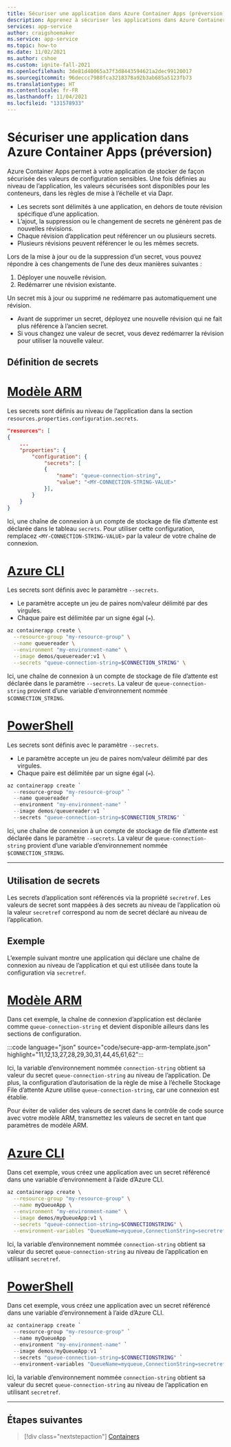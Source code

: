 ```yaml
---
title: Sécuriser une application dans Azure Container Apps (préversion)
description: Apprenez à sécuriser les applications dans Azure Container Apps.
services: app-service
author: craigshoemaker
ms.service: app-service
ms.topic: how-to
ms.date: 11/02/2021
ms.author: cshoe
ms.custom: ignite-fall-2021
ms.openlocfilehash: 3de81d40065a37f3d8443594621a2dec99120017
ms.sourcegitcommit: 96deccc7988fca3218378a92b3ab685a5123fb73
ms.translationtype: HT
ms.contentlocale: fr-FR
ms.lasthandoff: 11/04/2021
ms.locfileid: "131578933"
---
```

# <a name="secure-an-app-in-azure-container-apps-preview"></a>Sécuriser une application dans Azure Container Apps (préversion)

Azure Container Apps permet à votre application de stocker de façon sécurisée des valeurs de configuration sensibles. Une fois définies au niveau de l’application, les valeurs sécurisées sont disponibles pour les conteneurs, dans les règles de mise à l’échelle et via Dapr.

- Les secrets sont délimités à une application, en dehors de toute révision spécifique d’une application.
- L’ajout, la suppression ou le changement de secrets ne génèrent pas de nouvelles révisions.
- Chaque révision d’application peut référencer un ou plusieurs secrets.
- Plusieurs révisions peuvent référencer le ou les mêmes secrets.

Lors de la mise à jour ou de la suppression d’un secret, vous pouvez répondre à ces changements de l’une des deux manières suivantes :

 1. Déployer une nouvelle révision.
 2. Redémarrer une révision existante.

Un secret mis à jour ou supprimé ne redémarre pas automatiquement une révision.

- Avant de supprimer un secret, déployez une nouvelle révision qui ne fait plus référence à l’ancien secret.
- Si vous changez une valeur de secret, vous devez redémarrer la révision pour utiliser la nouvelle valeur.

## <a name="defining-secrets"></a>Définition de secrets

# <a name="arm-template"></a>[Modèle ARM](#tab/arm-template)

Les secrets sont définis au niveau de l’application dans la section `resources.properties.configuration.secrets`.

```json
"resources": [
{
    ...
    "properties": {
        "configuration": {
            "secrets": [
            {
                "name": "queue-connection-string",
                "value": "<MY-CONNECTION-STRING-VALUE>"
            }],
        }
    }
}
```

Ici, une chaîne de connexion à un compte de stockage de file d’attente est déclarée dans le tableau `secrets`. Pour utiliser cette configuration, remplacez `<MY-CONNECTION-STRING-VALUE>` par la valeur de votre chaîne de connexion.

# <a name="azure-cli"></a>[Azure CLI](#tab/azure-cli)

Les secrets sont définis avec le paramètre `--secrets`.

- Le paramètre accepte un jeu de paires nom/valeur délimité par des virgules.
- Chaque paire est délimitée par un signe égal (`=`).

```bash
az containerapp create \
  --resource-group "my-resource-group" \
  --name queuereader \
  --environment "my-environment-name" \
  --image demos/queuereader:v1 \
  --secrets "queue-connection-string=$CONNECTION_STRING" \
```

Ici, une chaîne de connexion à un compte de stockage de file d’attente est déclarée dans le paramètre `--secrets`. La valeur de `queue-connection-string` provient d’une variable d’environnement nommée `$CONNECTION_STRING`.

# <a name="powershell"></a>[PowerShell](#tab/powershell)

Les secrets sont définis avec le paramètre `--secrets`.

- Le paramètre accepte un jeu de paires nom/valeur délimité par des virgules.
- Chaque paire est délimitée par un signe égal (`=`).

```powershell
az containerapp create `
  --resource-group "my-resource-group" `
  --name queuereader `
  --environment "my-environment-name" `
  --image demos/queuereader:v1 `
  --secrets "queue-connection-string=$CONNECTION_STRING" `
```

Ici, une chaîne de connexion à un compte de stockage de file d’attente est déclarée dans le paramètre `--secrets`. La valeur de `queue-connection-string` provient d’une variable d’environnement nommée `$CONNECTION_STRING`.

---

## <a name="using-secrets"></a>Utilisation de secrets

Les secrets d’application sont référencés via la propriété `secretref`. Les valeurs de secret sont mappées à des secrets au niveau de l’application où la valeur `secretref` correspond au nom de secret déclaré au niveau de l’application.

## <a name="example"></a>Exemple

L’exemple suivant montre une application qui déclare une chaîne de connexion au niveau de l’application et qui est utilisée dans toute la configuration via `secretref`.

# <a name="arm-template"></a>[Modèle ARM](#tab/arm-template)

Dans cet exemple, la chaîne de connexion d’application est déclarée comme `queue-connection-string` et devient disponible ailleurs dans les sections de configuration.

:::code language="json" source="code/secure-app-arm-template.json" highlight="11,12,13,27,28,29,30,31,44,45,61,62":::

Ici, la variable d’environnement nommée `connection-string` obtient sa valeur du secret `queue-connection-string` au niveau de l’application. De plus, la configuration d’autorisation de la règle de mise à l’échelle Stockage File d’attente Azure utilise `queue-connection-string`, car une connexion est établie.

Pour éviter de valider des valeurs de secret dans le contrôle de code source avec votre modèle ARM, transmettez les valeurs de secret en tant que paramètres de modèle ARM.

# <a name="azure-cli"></a>[Azure CLI](#tab/azure-cli)

Dans cet exemple, vous créez une application avec un secret référencé dans une variable d’environnement à l’aide d’Azure CLI.

```bash
az containerapp create \
  --resource-group "my-resource-group" \
  --name myQueueApp \
  --environment "my-environment-name" \
  --image demos/myQueueApp:v1 \
  --secrets "queue-connection-string=$CONNECTIONSTRING" \
  --environment-variables "QueueName=myqueue,ConnectionString=secretref:queue-connection-string"
```

Ici, la variable d’environnement nommée `connection-string` obtient sa valeur du secret `queue-connection-string` au niveau de l’application en utilisant `secretref`.

# <a name="powershell"></a>[PowerShell](#tab/powershell)

Dans cet exemple, vous créez une application avec un secret référencé dans une variable d’environnement à l’aide d’Azure CLI.

```powershell
az containerapp create `
  --resource-group "my-resource-group" `
  --name myQueueApp `
  --environment "my-environment-name" `
  --image demos/myQueueApp:v1 `
  --secrets "queue-connection-string=$CONNECTIONSTRING" `
  --environment-variables "QueueName=myqueue,ConnectionString=secretref:queue-connection-string"
```

Ici, la variable d’environnement nommée `connection-string` obtient sa valeur du secret `queue-connection-string` au niveau de l’application en utilisant `secretref`.

---

## <a name="next-steps"></a>Étapes suivantes

> [!div class="nextstepaction"]
> [Containers](containers.md)

